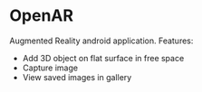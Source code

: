 # OpenAR
Augmented Reality android application.
Features:
- Add 3D object on flat surface in free space
- Capture image
- View saved images in gallery
